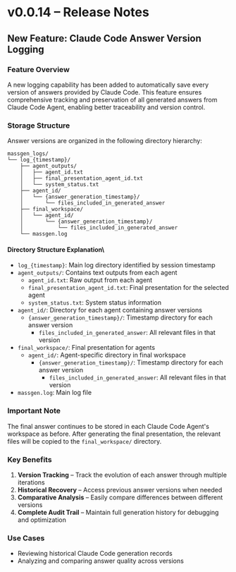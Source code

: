 # v0.0.14 – Release Notes

## New Feature: Claude Code Answer Version Logging

### Feature Overview
A new logging capability has been added to automatically save every version of answers provided by Claude Code. This feature ensures comprehensive tracking and preservation of all generated answers from Claude Code Agent, enabling better traceability and version control.

### Storage Structure
Answer versions are organized in the following directory hierarchy:

```
massgen_logs/
└── log_{timestamp}/
    ├── agent_outputs/
    │   ├── agent_id.txt
    │   ├── final_presentation_agent_id.txt
    │   └── system_status.txt
    ├── agent_id/
    │   └── {answer_generation_timestamp}/
    │       └── files_included_in_generated_answer
    ├── final_workspace/
    │   └── agent_id/
    │       └── {answer_generation_timestamp}/
    │           └── files_included_in_generated_answer
    └── massgen.log
```

#### Directory Structure Explanation\
- `log_{timestamp}`: Main log directory identified by session timestamp
- `agent_outputs/`: Contains text outputs from each agent
  - `agent_id.txt`: Raw output from each agent
  - `final_presentation_agent_id.txt`: Final presentation for the selected agent
  - `system_status.txt`: System status information
- `agent_id/`: Directory for each agent containing answer versions
  - `{answer_generation_timestamp}/`: Timestamp directory for each answer version
    - `files_included_in_generated_answer`: All relevant files in that version
- `final_workspace/`: Final presentation for agents
  - `agent_id/`: Agent-specific directory in final workspace
    - `{answer_generation_timestamp}/`: Timestamp directory for each answer version
      - `files_included_in_generated_answer`: All relevant files in that version
- `massgen.log`: Main log file

### Important Note
The final answer continues to be stored in each Claude Code Agent's workspace as before. After generating the final presentation, the relevant files will be copied to the `final_workspace/` directory.

### Key Benefits
1. **Version Tracking** – Track the evolution of each answer through multiple iterations  
2. **Historical Recovery** – Access previous answer versions when needed  
3. **Comparative Analysis** – Easily compare differences between different versions  
4. **Complete Audit Trail** – Maintain full generation history for debugging and optimization  

### Use Cases
- Reviewing historical Claude Code generation records  
- Analyzing and comparing answer quality across versions  
